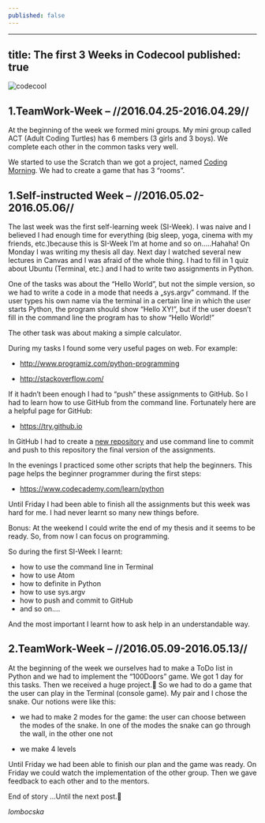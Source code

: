 ```yaml
---
published: false
---
```

---
title: The first 3 Weeks in Codecool
published: true
---

![codecool](/blog/img/img_posts/codecool_1-3.jpg "codecool")

## 1.TeamWork-Week  –  //2016.04.25-2016.04.29//


At the beginning of the week we formed mini groups. My mini group called ACT (Adult Coding Turtles) has 6 members (3 girls and 3 boys). We complete each other in the common tasks very well.

We started to use the Scratch than we got a project, named [Coding Morning](https://scratch.mit.edu/projects/107239803/). We had to create a game that has 3 “rooms”.

 

## 1.Self-instructed Week  – //2016.05.02-2016.05.06//


The last week was the first self-learning week (SI-Week). I was naive and I believed I had enough time for everything (big sleep, yoga, cinema with my friends, etc.)because this is SI-Week I’m at home and so on…..Hahaha!  On Monday I was writing my thesis all day. Next day I watched several new lectures in Canvas and I was afraid of the whole thing. I had to fill in 1 quiz about Ubuntu (Terminal, etc.) and I had to write two assignments in Python.

One of the tasks was about the “Hello World”, but not the simple version, so we had to write a code in a mode that needs a „sys.argv” command. If the user types his own name via the terminal in a certain line in which the user starts Python, the program should show “Hello XY!”, but if the user doesn’t fill in the command line the program has to show “Hello World!”

The other task was about making a simple calculator.

During my tasks I found some very useful pages on web. For example:

- http://www.programiz.com/python-programming

- http://stackoverflow.com/


If it hadn’t been enough I had to “push” these assignments to GitHub. So I had to learn how to use GitHub from the command line. Fortunately here are a helpful page for GitHub:

- https://try.github.io

In GitHub I had to create a [new repository](https://github.com/lombocska/hello_world_lombos.monika) and use command line to commit and push to this repository the final version of the assignments.


In the evenings I practiced some other scripts that help the beginners. This page helps the beginner programmer during the first steps:

- https://www.codecademy.com/learn/python


Until Friday I had been able to finish all the assignments but this week was hard for me.
I had never learnt so many new things before.


Bonus: At the weekend I could write the end of my thesis and it seems to be ready. So, from now I can focus on programming.

So during the first SI-Week I learnt:

- how to use the command line in Terminal
- how to use Atom
- how to definite in Python
- how to use sys.argv
- how to push and commit to GitHub
- and so on….


And the most important I learnt how to ask help in an understandable way.

 

## 2.TeamWork-Week – //2016.05.09-2016.05.13//


At the beginning of the week we ourselves had to make a ToDo list in Python and we had to implement the “100Doors” game. We got 1 day for this tasks. Then we received a huge project.🙂 So we had to do a game that the user can play in the Terminal (console game). My pair and I chose the snake. Our notions were like this:

- we had to make 2 modes for the game: the user can choose between the modes of the snake. In one of the modes the snake can go through the wall, in the other one not

- we make 4 levels


Until Friday we had been able to finish our plan and the game was ready. On Friday we could watch the implementation of the other group. Then we gave feedback to each other and to the mentors.

End of story …Until the next post.🙂

_lombocska_